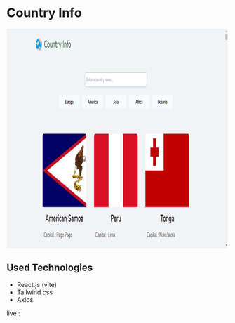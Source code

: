 # Country Info

<img src="./src/assets/project-img-1.png" alt="ProjectImage" width = "100%" height = "500px" />

## Used Technologies

- React.js (vite)
- Tailwind css
- Axios

live :
